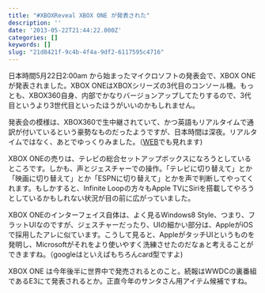 ```yaml
---
title: "#XBOXReveal XBOX ONE が発表された"
description: ''
date: '2013-05-22T21:44:22.000Z'
categories: []
keywords: []
slug: "21d8421f-9c4b-4f4a-9df2-6117595c4716"
---
```

日本時間5月22日2:00am から始まったマイクロソフトの発表会で、XBOX ONE が発表されました。XBOX ONEはXBOXシリーズの3代目のコンソール機。もっとも、XBOX360自身、内部でかなりバージョンアップしてたりするので、3代目というより3世代目といったほうがいいのかもしれません。

発表会の模様は、XBOX360で生中継されていて、かつ英語もリアルタイムで通訳が付いているという豪勢なものだったようですが、日本時間は深夜。リアルタイムではなく、あとでゆっくりみました。（[WEB](http://www.xbox.com/ja-JP/hub)でも見れます)

XBOX ONEの売りは、テレビの総合セットアップボックスになろうとしているところです。しかも、声とジェスチャーでの操作。「テレビに切り替えて」とか「映画に切り替えて」とか「ESPNに切り替えて」とかを声で判断してやってくれます。もしかすると、Infinite Loopの方々もApple TVにSiriを搭載してやろうとしているかもしれない状況が目の前に広がっていました。

XBOX ONEのインターフェイス自体は、よく見るWindows8 Style、つまり、フラットUIなのですが、ジェスチャーだったり、UIの細かい部分は、AppleがiOSで採用したアレに似ています。こうして見ると、AppleがタッチUIというものを発明し、Microsoftがそれをより使いやすく洗練させたのだなぁと考えることができますね。（googleはといえばもちろんcard型ですよ)

XBOX ONE は今年後半に世界中で発売されるとのこと。続報はWWDCの裏番組であるE3にて発表されるとか。正直今年のサンタさん用アイテム候補ですね。